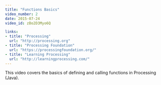 ```yaml
---
title: "Functions Basics"
video_number: 2
date: 2015-07-24
video_id: zBo2D3Myo6Q

links:
- title: "Processing"
  url: "http://processing.org"
- title: "Processing Foundation"
  url: "https://processingfoundation.org/"
- title: "Learning Processing"
  url: "http://learningprocessing.com/"
---
```


This video covers the basics of defining and calling functions in Processing (Java).
